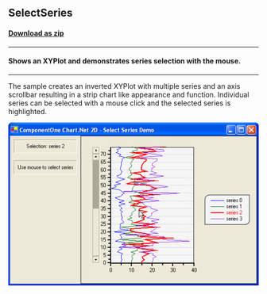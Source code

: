 ## SelectSeries
#### [Download as zip](https://minhaskamal.github.io/DownGit/#/home?url=https://github.com/GrapeCity/ComponentOne-WinForms-Samples/tree/master/NetFramework\Charts\VB\SelectSeries)
____
#### Shows an XYPlot and demonstrates series selection with the mouse.
____
The sample creates an inverted XYPlot with multiple series and an axis scrollbar resulting in a strip chart like appearance and function.
Individual series can be selected with a mouse click and the selected series is highlighted.

![screenshot](screenshot.png)
